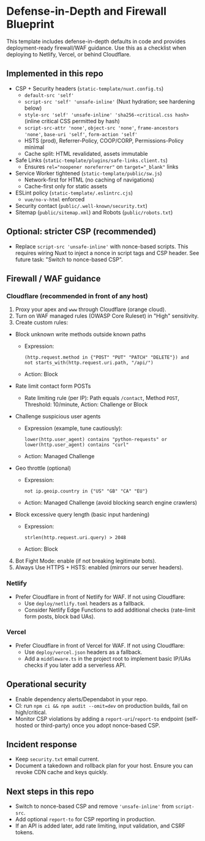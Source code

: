# Defense-in-Depth and Firewall Blueprint

This template includes defense-in-depth defaults in code and provides deployment-ready firewall/WAF guidance. Use this as a checklist when deploying to Netlify, Vercel, or behind Cloudflare.

## Implemented in this repo

- CSP + Security headers (`static-template/nuxt.config.ts`)
  - `default-src 'self'`
  - `script-src 'self' 'unsafe-inline'` (Nuxt hydration; see hardening below)
  - `style-src 'self' 'unsafe-inline' 'sha256-<critical.css hash>` (inline critical CSS permitted by hash)
  - `script-src-attr 'none'`, `object-src 'none'`, `frame-ancestors 'none'`, `base-uri 'self'`, `form-action 'self'`
  - HSTS (prod), Referrer-Policy, COOP/CORP, Permissions-Policy minimal
  - Cache split: HTML revalidated, assets immutable
- Safe Links (`static-template/plugins/safe-links.client.ts`)
  - Ensures `rel="noopener noreferrer"` on `target="_blank"` links
- Service Worker tightened (`static-template/public/sw.js`)
  - Network-first for HTML (no caching of navigations)
  - Cache-first only for static assets
- ESLint policy (`static-template/.eslintrc.cjs`)
  - `vue/no-v-html` enforced
- Security contact (`public/.well-known/security.txt`)
- Sitemap (`public/sitemap.xml`) and Robots (`public/robots.txt`)

## Optional: stricter CSP (recommended)
- Replace `script-src 'unsafe-inline'` with nonce-based scripts. This requires wiring Nuxt to inject a nonce in script tags and CSP header. See future task: "Switch to nonce-based CSP".

## Firewall / WAF guidance

### Cloudflare (recommended in front of any host)

1. Proxy your apex and `www` through Cloudflare (orange cloud).
2. Turn on WAF managed rules (OWASP Core Ruleset) in "High" sensitivity.
3. Create custom rules:

- Block unknown write methods outside known paths
  - Expression:
    ```
    (http.request.method in {"POST" "PUT" "PATCH" "DELETE"}) and not starts_with(http.request.uri.path, "/api/")
    ```
  - Action: Block

- Rate limit contact form POSTs
  - Rate limiting rule (per IP): Path equals `/contact`, Method `POST`, Threshold: 10/minute, Action: Challenge or Block

- Challenge suspicious user agents
  - Expression (example, tune cautiously):
    ```
    lower(http.user_agent) contains "python-requests" or lower(http.user_agent) contains "curl"
    ```
  - Action: Managed Challenge

- Geo throttle (optional)
  - Expression:
    ```
    not ip.geoip.country in {"US" "GB" "CA" "EU"}
    ```
  - Action: Managed Challenge (avoid blocking search engine crawlers)

- Block excessive query length (basic input hardening)
  - Expression:
    ```
    strlen(http.request.uri.query) > 2048
    ```
  - Action: Block

4. Bot Fight Mode: enable (if not breaking legitimate bots).
5. Always Use HTTPS + HSTS: enabled (mirrors our server headers).

### Netlify

- Prefer Cloudflare in front of Netlify for WAF. If not using Cloudflare:
  - Use `deploy/netlify.toml` headers as a fallback.
  - Consider Netlify Edge Functions to add additional checks (rate-limit form posts, block bad UAs).

### Vercel

- Prefer Cloudflare in front of Vercel for WAF. If not using Cloudflare:
  - Use `deploy/vercel.json` headers as a fallback.
  - Add a `middleware.ts` in the project root to implement basic IP/UAs checks if you later add a serverless API.

## Operational security

- Enable dependency alerts/Dependabot in your repo.
- CI: run `npm ci && npm audit --omit=dev` on production builds, fail on high/critical.
- Monitor CSP violations by adding a `report-uri`/`report-to` endpoint (self-hosted or third-party) once you adopt nonce-based CSP.

## Incident response

- Keep `security.txt` email current.
- Document a takedown and rollback plan for your host. Ensure you can revoke CDN cache and keys quickly.

## Next steps in this repo

- Switch to nonce-based CSP and remove `'unsafe-inline'` from `script-src`.
- Add optional `report-to` for CSP reporting in production.
- If an API is added later, add rate limiting, input validation, and CSRF tokens.
